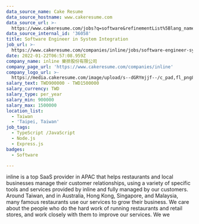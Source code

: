 ```yaml
---
data_source_name: Cake Resume
data_source_hostname: www.cakeresume.com
data_source_url: >-
  https://www.cakeresume.com/jobs?q=software&refinementList%5Blang_name%5D%5B0%5D=English&refinementList%5Bsalary_type%5D=per_year&range%5Bsalary_range%5D%5Bmin%5D=1000000&page=2
data_source_internal_id: '36058'
title: Software Engineer in System Integration
job_url: >-
  https://www.cakeresume.com/companies/inline/jobs/software-engineer-system-integration
date: 2022-01-22T06:57:08.959Z
company_name: inline 樂排股份有限公司
company_page_url: 'https://www.cakeresume.com/companies/inline'
company_logo_url: >-
  https://media.cakeresume.com/image/upload/s--dGRYmjjf--/c_pad,fl_png8,h_200,w_200/v1620873577/azfaqjtkbqylmwwswcjn.png
salary_text: TWD900000 - TWD1500000
salary_currency: TWD
salary_type: per_year
salary_min: 900000
salary_max: 1500000
location_list:
  - Taiwan
  - 'Taipei, Taiwan'
job_tags:
  - TypeScript /JavaScript
  - Node.js
  - Express.js
badges:
  - Software

---
```


inline is a top SaaS provider in APAC that helps restaurants and local businesses manage their customer relationships, using a variety of specific tools and services provided by inline and fully managed by our customers. Around Taiwan, and in Australia, Hong Kong, Singapore, and Malaysia, many famous restaurants use our services to grow their business. We care about the people who do the hard work of running restaurants and retail stores, and work closely with them to improve our services. We we